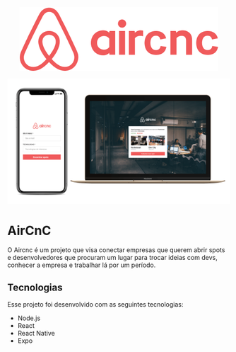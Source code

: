 <p align="center">
  <img alt="GitHub language count" src="https://github.com/LucasGabryellll/OmniStack09-AirCnC/blob/master/logo-git.png">

![](https://github.com/LucasGabryellll/OmniStack09-AirCnC/blob/master/aircnc-git.png)

# AirCnC
O Aircnc é um projeto que visa conectar empresas que querem abrir spots e desenvolvedores que procuram um lugar para trocar ideias com devs, conhecer a empresa e trabalhar lá por um período.

## Tecnologias
Esse projeto foi desenvolvido com as seguintes tecnologias:
- Node.js
- React
- React Native
- Expo
